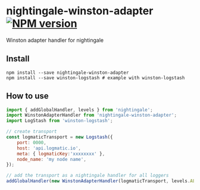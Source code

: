 # nightingale-winston-adapter [![NPM version][npm-image]][npm-url]

Winston adapter handler for nightingale

## Install

```
npm install --save nightingale-winston-adapter
npm install --save winston-logstash # example with winston-logstash
```

## How to use

```js
import { addGlobalHandler, levels } from 'nightingale';
import WinstonAdapterHandler from 'nightingale-winston-adapter';
import LogStash from 'winston-logstash';

// create transport
const logmaticTransport = new Logstash({
    port: 0000,
    host: 'api.logmatic.io',
    meta: { logmaticKey:'xxxxxxxx' },
    node_name: 'my node name',
});

// add the transport as a nightingale handler for all loggers
addGlobalHandler(new WinstonAdapterHandler(logmaticTransport, levels.ALL));
```

[npm-image]: https://img.shields.io/npm/v/nightingale-winston-adapter.svg?style=flat-square
[npm-url]: https://npmjs.org/package/nightingale-winston-adapter
